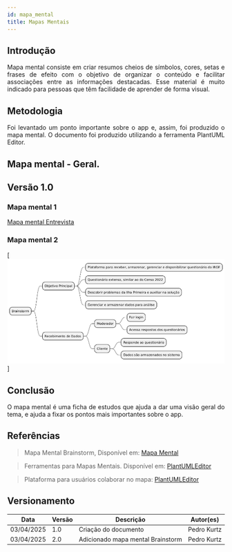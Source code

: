 ```yaml
---
id: mapa_mental
title: Mapas Mentais
---
```

 
## Introdução
 
<p align = "justify">
Mapa mental consiste em criar resumos cheios de símbolos, cores, setas e frases de efeito com o objetivo de organizar o conteúdo e facilitar associações entre as informações destacadas. Esse material é muito indicado para pessoas que têm facilidade de aprender de forma visual.
</p>
 
## Metodologia
 
<p align = "justify">
Foi levantado um ponto importante sobre o app e, assim, foi produzido o mapa mental. O documento foi produzido utilizando a ferramenta PlantUML Editor.
</p>
 
## Mapa mental - Geral.
 
## Versão 1.0
 
### Mapa mental 1
 
[Mapa mental Entrevista](../assets/Mapas_mentais/....png)
 
 
### Mapa mental 2
 
[![Mapa mental Brainstorm](https://github.com/Projetos-de-Extensao/PBE_ADS_25.1_8001_ALPHA/blob/main/docs/base/mapa%20mental%20brainstorm.png)]
 
## Conclusão
 
<p align = "justify">
O mapa mental é uma ficha de estudos que ajuda a dar uma visão geral do tema, e ajuda a fixar os pontos mais importantes sobre o app.
</p>
 
## Referências
> Mapa Mental Brainstorm, Disponível em: [Mapa Mental](https://editor.plantuml.com/uml/LL51JiD03Bpt5Jv7FQ2yeBI5gWT4wG-Sn1IZpJhO6rJbDuW33yd7y2Qe8hUrFHxFp6uieQQMOzDYjofWgyZHacYxAWfuhjufyQV0IJdMt67mRW6dW0bV7OFGeI8erLIHhW6zDL14Vrv8oLTGWQ1XwoHonO47RtpqP8abZb_A0et0SNjuc8XV5XEw9eecQp1kEVWYJkXTRa9vLvRJpfwibafPeLEf0hLeq20SmnjcsIsnAoJ0_khddIGYc8H-_1c_PI8u_5DwC-0KZTXi3rrFOAESo3bRTTAON0l1FgCcbYTfIBtIN1NmY0C4kN2So_kQp79G7eGdxWgTV973pB8BxDGqBvqpEleLzxt0pkFfDfZRkCdEZIYUboNFORKX_zQ_h_q5)
 
> Ferramentas para Mapas Mentais. Disponível em: [PlantUMLEditor](https://editor.plantuml.com/)
 
> Plataforma para usuários colaborar no mapa: [PlantUMLEditor](https://editor.plantuml.com/)
 
## Versionamento
| Data | Versão | Descrição | Autor(es) |
| -- | -- | -- | -- |
| 03/04/2025 | 1.0 | Criação do documento | Pedro Kurtz |
| 03/04/2025 | 2.0 | Adicionado mapa mental Brainstorm | Pedro Kurtz |
